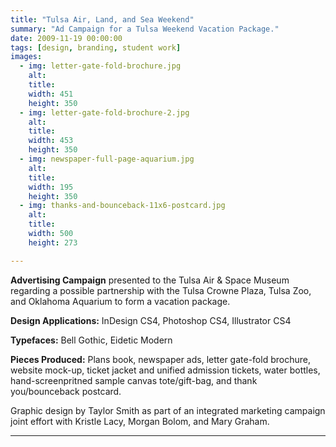 ```yaml
---
title: "Tulsa Air, Land, and Sea Weekend"
summary: "Ad Campaign for a Tulsa Weekend Vacation Package."
date: 2009-11-19 00:00:00
tags: [design, branding, student work]
images:
  - img: letter-gate-fold-brochure.jpg
    alt: 
    title: 
    width: 451
    height: 350
  - img: letter-gate-fold-brochure-2.jpg
    alt: 
    title: 
    width: 453
    height: 350
  - img: newspaper-full-page-aquarium.jpg
    alt: 
    title: 
    width: 195
    height: 350
  - img: thanks-and-bounceback-11x6-postcard.jpg
    alt: 
    title: 
    width: 500
    height: 273

---
```


**Advertising Campaign** presented to the Tulsa Air &amp; Space Museum regarding a possible partnership with the Tulsa Crowne Plaza, Tulsa Zoo, and Oklahoma Aquarium to form a vacation package.

**Design Applications:** InDesign CS4, Photoshop CS4, Illustrator CS4

**Typefaces:** Bell Gothic, Eidetic Modern

**Pieces Produced:** Plans book, newspaper ads, letter gate-fold brochure, website mock-up, ticket jacket and unified admission tickets, water bottles, hand-screenpritned sample canvas tote/gift-bag, and thank you/bounceback postcard.

Graphic design by Taylor Smith as part of an integrated marketing campaign joint effort with Kristle Lacy, Morgan Bolom, and Mary Graham.

---
